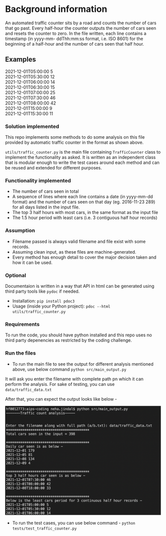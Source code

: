 # Background information
An automated traffic counter sits by a road and counts the number of cars that go 
past. Every half-hour the counter outputs the number of cars seen and resets the counter 
to zero.
In the file written, each line contains a timestamp (in yyyy-mm- ddThh:mm:ss format, i.e. ISO 8601) for the beginning of a half-hour and the number of cars seen that half hour.

## Examples
2021-12-01T05:00:00 5<br/>
2021-12-01T05:30:00 12<br/>
2021-12-01T06:00:00 14<br/>
2021-12-01T06:30:00 15<br/>
2021-12-01T07:00:00 25<br/>
2021-12-01T07:30:00 46<br/>
2021-12-01T08:00:00 42<br/>
2021-12-01T15:00:00 9<br/>
2021-12-01T15:30:00 11

### Solution implemented

This repo implements some methods to do some analysis on this file provided by automatic traffic counter in the format as shown above.

`utils/traffic_counter.py` is the main file containing `TrafficCounter` class to implement the functionality as asked. It is written as an independent class that is modular enough to write the test cases around each method and can be reused and extended for different purposes.

### Functionality implemented
* The number of cars seen in total
* A sequence of lines where each line contains a date (in yyyy-mm-dd format) and the
number of cars seen on that day (eg. 2016-11-23 289) for all days listed in the input file.
* The top 3 half hours with most cars, in the same format as the input file
* The 1.5 hour period with least cars (i.e. 3 contiguous half hour records)

### Assumption 
* Filename passed is always valid filename and file exist with some records.
* Assuming clean input, as these files are machine-generated.
* Every method has enough detail to cover the major decision taken and how it can be used. 

### Optional
Documentaion is written in a way that API in html can be generated using third party tools like `pydoc` if needed.
* Installation:
`pip install pdoc3`
* Usage (inside your Python project):
`pdoc --html utils/traffic_counter.py`

###  Requirements
To run the code, you should have python installed and this repo uses no third party depenencies as restricted by the coding challenge.

### Run the files

* To run the main file to see the output for different analysis mentioned above, use below command 
`python src/main_output.py`

It will ask you enter the filename with complete path pn which it can perform the analysis. For sake of testing, you can use `data/traffic_data.txt`

After that, you can expect the output looks like below - 

![GitHub Light](images/output.png)

* To run the test cases, you can use below command - 
`python tests/test_traffic_counter.py`





